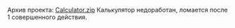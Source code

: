 Архив проекта: [Calculator.zip](https://github.com/user-attachments/files/17414104/Calculator.zip)
Калькулятор недоработан, ломается после 1 совершенного действия.
